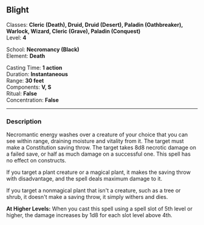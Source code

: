 ## Blight

Classes: **Cleric (Death), Druid, Druid (Desert), Paladin (Oathbreaker), Warlock, Wizard, Cleric (Grave), Paladin (Conquest)**  
Level: **4**  

School: **Necromancy (Black)**  
Element: **Death**  

Casting Time: **1 action**  
Duration: **Instantaneous**  
Range: **30 feet**  
Components: **V, S**  
Ritual: **False**  
Concentration: **False**  

------

### Description

Necromantic energy washes over a creature of your choice that you can see within range, draining moisture and vitality from it. The target must make a Constitution saving throw. The target takes 8d8 necrotic damage on a failed save, or half as much damage on a successful one. This spell has no effect on constructs.

If you target a plant creature or a magical plant, it makes the saving throw with disadvantage, and the spell deals maximum damage to it.

If you target a nonmagical plant that isn't a creature, such as a tree or shrub, it doesn't make a saving throw, it simply withers and dies.

**At Higher Levels:** When you cast this spell using a spell slot of 5th level or higher, the damage increases by 1d8 for each slot level above 4th.